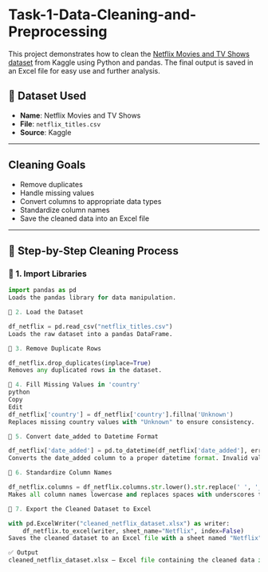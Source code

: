 # Task-1-Data-Cleaning-and-Preprocessing
This project demonstrates how to clean the [Netflix Movies and TV Shows dataset](https://www.kaggle.com/datasets/shivamb/netflix-shows) from Kaggle using Python and pandas. The final output is saved in an Excel file for easy use and further analysis.
## 📁 Dataset Used

- **Name**: Netflix Movies and TV Shows
- **File**: `netflix_titles.csv`
- **Source**: Kaggle

---

##  Cleaning Goals

- Remove duplicates
- Handle missing values
- Convert columns to appropriate data types
- Standardize column names
- Save the cleaned data into an Excel file

---

## 🧪 Step-by-Step Cleaning Process

### 🔹 1. Import Libraries

```python
import pandas as pd
Loads the pandas library for data manipulation.

🔹 2. Load the Dataset

df_netflix = pd.read_csv("netflix_titles.csv")
Loads the raw dataset into a pandas DataFrame.

🔹 3. Remove Duplicate Rows

df_netflix.drop_duplicates(inplace=True)
Removes any duplicated rows in the dataset.

🔹 4. Fill Missing Values in 'country'
python
Copy
Edit
df_netflix['country'] = df_netflix['country'].fillna('Unknown')
Replaces missing country values with "Unknown" to ensure consistency.

🔹 5. Convert date_added to Datetime Format

df_netflix['date_added'] = pd.to_datetime(df_netflix['date_added'], errors='coerce')
Converts the date_added column to a proper datetime format. Invalid values are turned into NaT.

🔹 6. Standardize Column Names

df_netflix.columns = df_netflix.columns.str.lower().str.replace(' ', '_')
Makes all column names lowercase and replaces spaces with underscores to improve readability and coding convenience.

🔹 7. Export the Cleaned Dataset to Excel

with pd.ExcelWriter("cleaned_netflix_dataset.xlsx") as writer:
    df_netflix.to_excel(writer, sheet_name="Netflix", index=False)
Saves the cleaned dataset to an Excel file with a sheet named "Netflix".

✅ Output
cleaned_netflix_dataset.xlsx – Excel file containing the cleaned data in a sheet named Netflix
